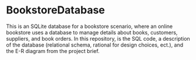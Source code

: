 # BookstoreDatabase
This is an SQLite database for a bookstore scenario, where an online bookstore uses a database to manage details about books, customers, suppliers, and book orders. In this repository, is the SQL code, a description of the database (relational schema, rational for design choices, ect.), and the E-R diagram from the project brief.
